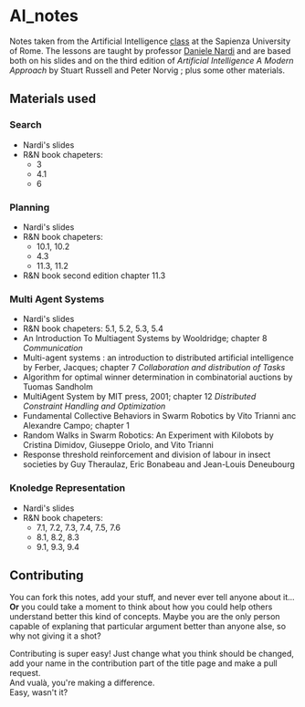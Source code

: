 # AI_notes

Notes taken from the  Artificial Intelligence [class](https://www.dis.uniroma1.it/~nardi/Didattica/AI/index-new.html) at the Sapienza University of Rome.
The lessons are taught by professor [Daniele Nardi](http://www.dis.uniroma1.it/~nardi/) and are based both on his slides and on the third edition of *Artificial Intelligence A Modern Approach* by Stuart Russell and Peter Norvig ; plus some other materials.


## Materials used 
### Search
- Nardi's slides
- R&N book chapeters:
    - 3
    - 4.1
    - 6
### Planning
- Nardi's slides
- R&N book chapeters:
    - 10.1, 10.2
    - 4.3
    - 11.3, 11.2
- R&N book second edition chapter 11.3

### Multi Agent Systems
- Nardi's slides
- R&N book chapeters: 5.1, 5.2, 5.3, 5.4
- An Introduction To Multiagent Systems by Wooldridge; chapter 8 *Communication*
- Multi-agent systems : an introduction to distributed artificial intelligence by Ferber, Jacques; chapter 7 *Collaboration and distribution of Tasks*
- Algorithm for optimal winner determination in
combinatorial auctions by Tuomas Sandholm
- MultiAgent System by MIT press, 2001; chapter 12 *Distributed Constraint Handling and Optimization*
- Fundamental Collective Behaviors in Swarm Robotics by Vito Trianni anc Alexandre Campo; chapter 1
- Random Walks in Swarm Robotics: An Experiment with Kilobots by Cristina Dimidov, Giuseppe Oriolo, and Vito Trianni
- Response threshold reinforcement and division of labour in insect societies by Guy Theraulaz, Eric Bonabeau and Jean-Louis Deneubourg

### Knoledge Representation
- Nardi's slides
- R&N book chapeters:
    -  7.1, 7.2, 7.3, 7.4, 7.5, 7.6
    -  8.1, 8.2, 8.3
    -  9.1, 9.3, 9.4

## Contributing
You can fork this notes, add your stuff, and never ever tell anyone about it...\
**Or** you could take a moment to think about how you could help others understand better this kind of concepts. Maybe you are the only person capable of explaning that particular argument better than anyone alse, so why not giving it a shot?

Contributing is super easy! Just change what you think should be changed, add your name in the contribution part of the title page and make a pull request.\
And vualà, you're making a difference. \
Easy, wasn't it?
